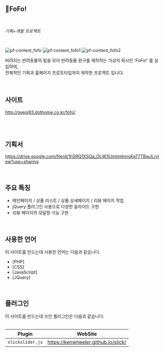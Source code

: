 ## 🐶FoFo!
<br>

*기획+개발 프로젝트*

<br>

![pf-content_fofo](https://user-images.githubusercontent.com/84562763/134626341-a407aa39-5201-43fc-a953-6916a6478eb7.jpg)
![pf-content_fofo1](https://user-images.githubusercontent.com/84562763/134626347-46fc0f15-8552-42de-914a-f4bcbaa612d5.jpg)
![pf-content_fofo2](https://user-images.githubusercontent.com/84562763/134626349-0878fac6-3c0f-4132-b0e6-0aecddc34e4d.jpg)

버려지는 반려동물의 털을 모아 반려동물 완구를 제작하는 가상의 회사인 'FoFo!' 를 설립하여,   
전체적인 기획과 홈페이지 프로토타입까지 제작한 프로젝트 입니다.
<br>
<br>
<br>
## 사이트
http://gyeoj93.dothome.co.kr/fofo/<br>
<br>
<br>
<br>

## 기획서
https://drive.google.com/file/d/1hSRQ1XSQa_OLW3UmtimhingEeT7TBwJL/view?usp=sharing

<br>

## 주요 특징
* 메인페이지 / 상품 리스트 / 상품 상세페이지 / 리뷰 페이지 작업   
* jQuery 플러그인 사용으로 다양한 슬라이드 구현   
* 리뷰 페이지의 모달창 기능 구현    
<br>

## 사용한 언어
이 사이트를 만드는데 사용한 언어는 다음과 같습니다.

* [PHP]   
* [CSS]   
* [JavaScript]   
* [JQuery]   
<br>

## 플러그인

이 사이트를 만드는데 쓰인 플러그인은 다음과 같습니다.   
<br>

| Plugin | WebSite |
|---|:---:|
| `slickslider.js` | https://kenwheeler.github.io/slick/ |
